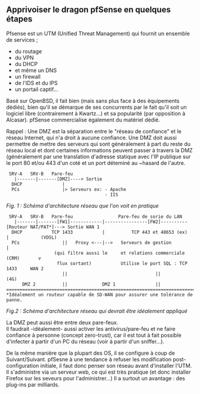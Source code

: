 ## Apprivoiser le dragon pfSense en quelques étapes  

Pfsense est un UTM (Unified Threat Management) qui fournit un ensemble de services ;
* du routage
* du VPN
* du DHCP
* et même un DNS
* un firewall
* de l'IDS et du IPS
* un portail captif...

Basé sur OpenBSD, il fait bien (mais sans plus face à des équipements dédiés), bien qu'il se démarque de ses concurrents par le fait qu'il soit un logiciel libre (contrairement à Kwartz...) et sa popularité (par opposition à Alcasar).
pfSense commercialise également du matériel dédié.

Rappel : Une DMZ est la séparation entre le "réseau de confiance" et le réseau Internet, qui n'a droit à aucune confiance.
Une DMZ doit aussi permettre de mettre des serveurs qui sont généralement à part du reste du réseau local et dont certaines informations peuvent passer à travers la DMZ (généralement par une translation d'adresse statique avec l'IP publique sur le port 80 et/ou 443 d'un coté et un port déteminé au ~hasard de l'autre.

   
     SRV-A   SRV-B   Pare-feu 
       |-------|-------[DMZ]----> Sortie
      DHCP               |
      PCs                |> Serveurs ex: - Apache
                                         - IIS

*Fig. 1 : Schéma d'architecture réseau que l'on voit en pratique*  

     SRV-A   SRV-B   Pare-feu                 Pare-feu de sorie du LAN
       |-------|-------[FW1]------------|----------------[FW2]----------[Routeur NAT/PAT*]---> Sortie WAN 1
      DHCP           TCP 1433           |          TCP 443 et 48653 (ex)            |            (VDSL)
      PCs                ||   Proxy <---|-->   Serveurs de gestion                  |
                      (qui filtre aussi le     et relations commerciale (CRM)       v
                       flux sortant)           Utilise le port SQL : TCP 1433     WAN 2 
                         ||                                 ||                    (4G)
          DMZ 2          ||             DMZ 1               || 
    =======================================================================================================
    *Idéalement un routeur capable de SD-WAN pour assurer une tolérance de panne.
  
*Fig.2 : Schéma d'architecture réseau qui devrait être idéalement appliqué*  

La DMZ peut aussi être entre deux pare-feux.  
Il faudrait -idéalement- aussi activer les antivirus/pare-feu et ne faire confiance à personne (concept zero-trust), car il est tout à fait possible d'infecter à partir d'un PC du réseau (voir à partir d'un sniffer...).  

De la même manière que la plupart des OS, il se configure à coup de Suivant/Suivant.
pfSesne à une tendance à refuser les modification post-configuration initiale, il faut donc penser son réseau avant d'installer l'UTM. Il s'administre via un serveur web, ce qui est très pratique (et donc installer Firefox sur les seveurs pour l'administrer...) 
Il a surtout un avantage : des plug-ins par milliards.
